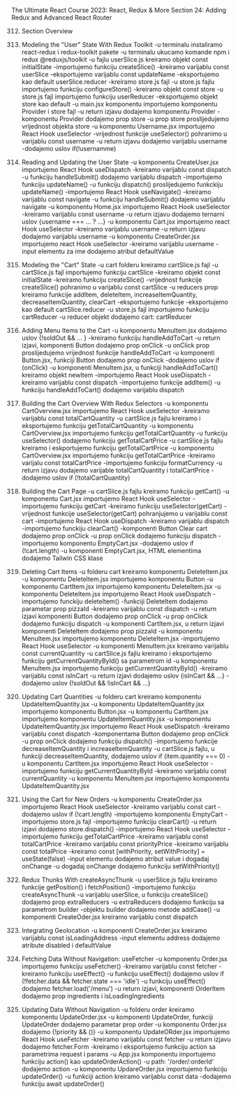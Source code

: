 The Ultimate React Course 2023: React, Redux & More
Section 24: Adding Redux and Advanced React Router

312. Section Overview

313. Modeling the "User" State With Redux Toolkit
-u terminalu instaliramo react-redux i redux-toolkit pakete
-u terminalu ukucamo komande npm i redux @reduxjs/toolkit
-u fajlu userSlice.js kreiramo objekt const initialState
-importujemo funkciju createSlice()
-kreiramo varijablu const userSlice
-eksportujemo varijablu const updateName
-eksportujemo kao default userSlice.reducer
-kreiramo store.js fajl
-u store.js fajlu importujemo funkciju configureStore()
-kreiramo objekt const store
-u store.js fajl importujemo funkciju userReducer
-eksportujemo objekt store kao default
-u main.jsx komponentu importujemo komponentu Provider i store fajl
-u return izjavu dodajemo komponentu Provider
-komponentu Provider dodajemo prop store
-u prop store proslijedujemo vrijednost objekta store
-u komponentu Username.jsx importujemo React Hook useSelector
-vrijednost funkcije useSelector() pohranimo u varijablu const username
-u return izjavu dodajemo varijablu username
-dodajemo uslov if(!usernamme)

314. Reading and Updating the User State
-u komponentu CreateUser.jsx importujemo React Hook useDispatch
-kreiramo varijablu const dispatch
-u funkciju handleSubmit() dodajemo varijablu dispatch
-importujemo funkciju updateName()
-u funkciju dispatch() proslijedujemo funkckiju updateName()
-importujemo React Hook useNavigate()
-kreiramo varijablu const navigate
-u funkciju handleSubmit() dodajemo varijablu navigate
-u komponentu Home.jsx importujemo React Hook useSelector
-kreiramo varijablu const username
-u return izjavu dodajemo ternarni uslov {username === ... ? ...}
-u komponentu Cart.jsx importujemo react Hook useSelector
-kreiramo varijablu username
-u return izjavu dodajemo varijablu username
-u komponentu CreateOrder.jsx importujemo react Hook useSelector
-kreiramo varijablu username
-input elementu za ime dodajemo atribut defaultValue

315. Modeling the "Cart" State
-u cart folderu kreiramo cartSlice.js fajl
-u cartSlice.js fajl importujemo funkciju cartSlice
-kreiramo objekt const initialState
-kreiramo funkciju createSlice()
-vrijednost funkcije createSlice() pohranimo u varijablu const cartSlice
-u reducers prop kreiramo funkcije addItem, deleteItem, increaseItemQuantity, decreaseItemQuantity, clearCart
-eksportujemo funkcije
-eksportujemo kao default cartSlice.reducer
-u store.js fajl importujemo funkciju cartReducer
-u reducer objekt dodajemo cart: cartReducer

316. Adding Menu Items to the Cart
-u komponentu MenuItem.jsx dodajemo uslov {!soldOut && ... }
-kreiramo funkciju handleAddToCart
-u return izjavi, komponenti Button dodajemo prop onClick
-u onClick prop proslijedujemo vrijednost funkcije handleAddToCart
-u komponenti Button.jsx, funkciji Button dodajemo prop onClick
-dodajemo uslov if (onClick) 
-u komponenti MenuItem.jsx, u funkciji handleAddToCart() kreiramo objekt newItem
-importujemo React Hook useDispatch
-kreiramo varijablu const dispatch
-importujemo funkcije addItem()
-u funkciju handleAddToCart() dodajemo varijablu dispatch

317. Building the Cart Overview With Redux Selectors
-u komponentu CartOverview.jsx importujemo React Hook useSelector
-kreiramo varijablu const totalCartQuantity
-u cartSlice.js fajlu kreiramo i eksportujemo funkciju getTotalCartQuantity
-u komponentu CartOverview.jsx importujemo funkciju getTotalCartQuantity
-u funkciju useSelector() dodajemo funkciju getTotalCartPrice
-u cartSlice.js fajlu kreiramo i eskportujemo funkciju getTotalCartPrice
-u komponentu CartOverview.jsx importujemo funkciju getTotalCartPrice
-kreiramo varijalu const totalCartPrice
-importujemo funkciju formatCurrency
-u return izjavu dodajemo varijable totalCartQuantity i totalCartPrice
-dodajemo uslov if (!totalCartQuantity)

318. Building the Cart Page
-u cartSlice.js fajlu kreiramo funkciju getCart()
-u komponentu Cart.jsx importujemo React Hook useSelector
-importujemo funkciju getCart
-kreiramo funkciju useSelector(getCart)
-vrijednost funkcije useSelector(getCart) pohranjujemo u varijablu const cart
-importujemo React Hook useDispatch
-kreiramo varijablu dispatch
-importujemo funckiju clearCart()
-komponenti Button Clear cart dodajemo prop onClick
-u prop onClick dodajemo funkciju dispatch
-importujemo komponentu EmptyCart.jsx
-dodajemo uslov if (!cart.length)
-u komponenti EmptyCart.jsx, HTML elementima dodajemo Tailwin CSS klase

319. Deleting Cart Items
-u folderu cart kreiramo komponentu DeleteItem.jsx
-u komponentu DeleteItem.jsx importujemo komponentu Button
-u komponentu CartItem.jsx importujemo komponentu DeleteItem.jsx
-u komponentu DeleteItem.jsx importujemo React Hook useDispatch
-importujemo funckiju deleteItem()
-funkciji DeleteItem dodajemo parametar prop pizzaId
-kreiramo varijablu const dispatch
-u return izjavi komponenti Button dodajemo prop onClick
-u prop onClick dodajemo funkciju dispatch
-u komponenti CartItem.jsx, u return izjavi komponenti DeleteItem dodajemo prop pizzaId
-u komponentu MenuItem.jsx importujemo komponentu DeleteItem.jsx
-importujemo React Hook useSelector
-u komponenti MenuItem.jsx kreiramo varijablu const currentQuantity
-u cartSlice.js fajlu kreiramo i eksportujemo funkciju getCurrentQuantityById() sa parametrom id
-u komponentu MenuItem.jsx importujemo funkciju getCurrentQuantityById()
-kreiramo varijablu const isInCart
-u return izjavi dodajemo uslov {isInCart && ...}
-dodajemo uslov {!soldOut && !isInCart && ...}

320. Updating Cart Quantities
-u folderu cart kreiramo komponentu UpdateItemQuantity.jsx
-u komponentu UpdateItemQuantity.jsx importujemo komponentu Button.jsx
-u komponentu CartItem.jsx importujemo komponentu UpdateItemQuantity.jsx
-u komponentu UpdateItemQuantity.jsx importujemo React Hook useDispatch
-kreiramo varijablu const dispatch
-komponentama Button dodajemo prop onClick
-u prop onClick dodajemo funkciju dispatch()
-importujemo funkcije decreaseItemQuantity i increaseItemQuantity
-u cartSlice.js fajlu, u funkciji decreaseItemQuantity, dodajemo uslov if (item.quantity === 0)
-u komponentu CartItem.jsx importujemo React Hook useSelector
-importujemo funkciju getCurrentQuantityById
-kreiramo varijablu const currentQuantity 
-u komponentu MenuItem.jsx importujemo komponentu UpdateItemQuantity.jsx

321. Using the Cart for New Orders
-u komponentu CreateOrder.jsx importujemo React Hook useSelector
-kreiramo varijablu const cart
-dodajemo uslov if (!cart.length)
-importujemo komponentu EmptyCart
-importujemo store.js fajl
-importujemo funkciju clearCart()
-u return izjavi dodajemo store.dispatch()
-importujemo React Hook useSelector
-importujemo funkciju getTotalCartPrice
-kreiramo varijablu const totalCartPrice
-kreiramo varijablu const priorityPrice
-kreiramo varijablu const totalPrice 
-kreiramo const [withPriority, setWithPriority] = useState(false)
-input elementu dodajemo atribut value i dogadaj onChange
-u dogadaj onChange dodajemo funkciju setWithPriority()

322. Redux Thunks With createAsyncThunk
-u userSlice.js fajlu kreiramo funkcije getPosition() i fetchPosition()
-importujemo funkciju createAsyncThunk
-u varijablu userSlice, u funkciju createSlice() dodajemo prop extraReducers
-u extraReducers dodajemo funkciju sa parametrom builder
-objektu builder dodajemo metode addCase()
-u komponenti CreateOder.jsx kreiramo varijablu const dispatch

323. Integrating Geolocation
-u komponenti CreateOrder.jsx kreiramo varijablu const isLoadingAddress
-input elementu address dodajemo atribute disabled i defaultValue

324. Fetching Data Without Navigation: useFetcher
-u komponentu Order.jsx importujemo funkciju useFetcher()
-kreiramo varijablu const fetcher
-kreiramo funkciju useEffect()
-u funkciju useEffect() dodajemo uslov if (!fetcher.data && fetcher.state === 'idle')
-u funkciju useEffect() dodajemo fetcher.load('/menu')
-u return izjavi, komponenti OrderItem dodajemo prop ingredients i isLoadingIngredients

325. Updating Data Without Navigation
-u folderu order kreiramo komponentu UpdateOrder.jsx
-u komponenti UpdateOrder, funkciji UpdateOrder dodajemo parametar prop order
-u komponentu Order.jsx dodajemo {!priority && (<UpdateOrder order={order} />)}
-u komponentu UpdateORder.jsx importujemo React Hook useFetcher
-kreiramo varijablu const fetcher
-u return izjavu dodajemo fetcher.Form
-kreiramo i eksportujemo funkciju action sa parametrima request i params
-u App.jsx komponentu importujemo funkciju action() kao updateOrderAction() 
-u path: '/order/:orderId' dodajemo action
-u komponentu UpdareOrder.jsx importujemo funkciju updateOrder()
-u funkciji action kreiramo varijablu const data
-dodajemo funkciju await updateOrder()
